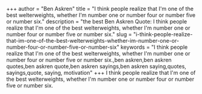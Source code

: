 +++
author = "Ben Askren"
title = "I think people realize that I'm one of the best welterweights, whether I'm number one or number four or number five or number six."
description = "the best Ben Askren Quote: I think people realize that I'm one of the best welterweights, whether I'm number one or number four or number five or number six."
slug = "i-think-people-realize-that-im-one-of-the-best-welterweights-whether-im-number-one-or-number-four-or-number-five-or-number-six"
keywords = "I think people realize that I'm one of the best welterweights, whether I'm number one or number four or number five or number six.,ben askren,ben askren quotes,ben askren quote,ben askren sayings,ben askren saying,quotes, sayings,quote, saying, motivation"
+++
I think people realize that I'm one of the best welterweights, whether I'm number one or number four or number five or number six.
